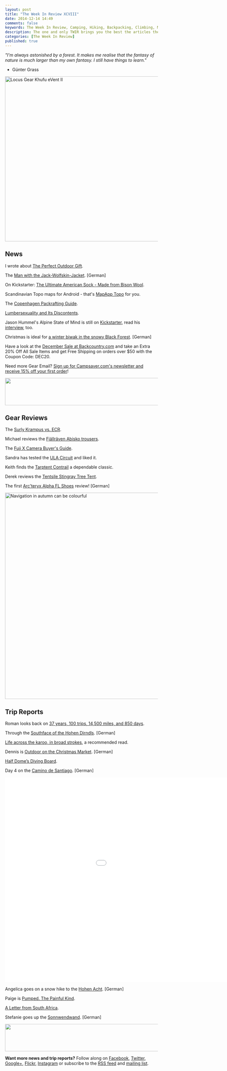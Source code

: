 ```yaml
---
layout: post
title: "The Week In Review XCVIII"
date: 2014-12-14 14:49
comments: false
keywords: The Week In Review, Camping, Hiking, Backpacking, Climbing, Mountaineering
description: The one and only TWIR brings you the best the articles the digital outdoors had to offer in the past week.
categories: [The Week In Review]
published: true
---
```


*"I'm always astonished by a forest. It makes me realise that the fantasy of nature is much larger than my own fantasy. I still have things to learn."*
- Günter Grass

<a href="https://www.flickr.com/photos/hendrikmorkel/14847137861" title="Locus Gear Khufu eVent II by Hendrik Morkel, on Flickr"><img src="https://farm4.staticflickr.com/3892/14847137861_5a372ef639_b.jpg" width="1024" height="544" alt="Locus Gear Khufu eVent II"></a>

<!-- more -->

## News

I wrote about [The Perfect Outdoor Gift](http://hikinginfinland.com/2014/12/the-perfect-outdoor-gift.html).

The [Man with the Jack-Wolfskin-Jacket](http://www.der-postillon.com/2014/12/mann-mit-jack-wolfskin-jacke.html). [German]

On Kickstarter: [The Ultimate American Sock - Made from Bison Wool](https://www.kickstarter.com/projects/brianlinton/the-ultimate-american-sock-made-from-bison-wool).

Scandinavian Topo maps for Android - that's [MapApp Topo](http://mapapptopo.com) for you.

The [Copenhagen Packrafting Guide](http://urbanpackrafter.com/Copenhagen-Packrafting-Guide).

[Lumbersexuality and Its Discontents](http://m.theatlantic.com/national/archive/2014/12/lumbersexuality-and-its-discontents/383563/).

Jason Hummel's Alpine State of Mind is still on [Kickstarter](https://www.kickstarter.com/projects/1616540950/alpine-state-of-mind-journal), read his [interview](http://backcountrymagazine.com/stories/adventure-photographer-jason-hummels-alpine-state-mind/?utm_source=8s11s&utm_medium=email&utm_campaign=dec-1), too.


Christmas is ideal for [a winter biwak in the snowy Black Forest](http://outdoorhighlights.de/weihnachtsbiwak/). [German]

Have a look at the [December Sale at Backcountry.com](http://www.avantlink.com/click.php?tt=ml&ti=61341&pw=73183) and take an Extra 20% Off All Sale Items and get Free Shipping on orders over $50 with the Coupon Code: DEC20.

Need more Gear Email? [Sign up for Campsaver.com's newsletter and receive 15% off your first order](http://www.avantlink.com/click.php?tt=ml&ti=313709&pw=73183)!

<a href="http://www.avantlink.com/click.php?tt=ml&amp;ti=390461&amp;pw=73183"><img src="//www.avantlink.com/gbi/10083/390461/55699/73183/image.gif" width="728" height="90" style="border: 0px;" alt="" /></a>

## Gear Reviews

The [Surly Krampus vs. ECR](http://offroute.ca/2014/12/11/surly-krampus-vs-ecr/).

Michael reviews the [Fjällräven Abisko trousers](http://scottishmountaineer.com/fjallraven-abisko-trousers-review/).

The [Fuji X Camera Buyer's Guide](http://dedpxl.com/fuji-x-buyers-guide-part-1-cameras/).

Sandra has tested the [ULA Circuit](http://hikeitlikeit.com/2014/ula-circuit/) and liked it.

Keith finds the [Tarptent Contrail](http://www.keithfoskett.com/dependable-classic-tarptent-contrail-review/) a dependable classic.

Derek reviews the [Tentsile Stingray Tree Tent](http://theultimatehang.com/2014/12/tentsile-stingray-tree-tent-review/).

The first [Arc'teryx Alpha FL Shoes](http://www.bergzeit.de/magazin/arcteryx-alpha-fl-schuhe-test/?pid=81) review! [German]

<a href="https://www.flickr.com/photos/hendrikmorkel/9763854414" title="Navigation in autumn can be colourful by Hendrik Morkel, on Flickr"><img src="https://farm8.staticflickr.com/7382/9763854414_9995bc480b_b.jpg" width="1024" height="680" alt="Navigation in autumn can be colourful"></a>

## Trip Reports

Roman looks back on [37 years, 100 trips, 14,500 miles, and 850 days](http://packrafting.blogspot.fi/2014/12/37-years-100-trips-14500-miles-and-850.html).

Through the [Southface of the Hohen Dirndls](http://www.hochtourist.at/ueber-die-pernerpfannl-iv-durch-die-suedwand-des-hohen-dirndls-2832m/). [German]

[Life across the karoo, in broad strokes](https://gypsybytrade.wordpress.com/2014/12/12/life-across-the-karoo-in-broad-strokes/), a recommended read.

Dennis is [Outdoor on the Christmas Market](http://www.outdoor-blog.com/outdoor-auf-dem-weihnachtsmarkt/). [German]

[Half Dome’s Diving Board](http://pantilat.wordpress.com/2014/12/09/half-domes-diving-board/).

Day 4 on the [Camino de Santiago](http://www.gehlebt.at/camino-de-santiago-tag-4/). [German]

<iframe src="//player.vimeo.com/video/112682684?title=0&amp;byline=0&amp;portrait=0&amp;color=ffffff" width="1200" height="675" frameborder="0" webkitallowfullscreen mozallowfullscreen allowfullscreen></iframe>

Angelica goes on a snow hike to the [Hohen Acht](http://wandernbonn.de/2014/12/11/schneewanderung-an-der-hohen-acht/). [German]

Paige is [Pumped. The Painful Kind](http://paigeclaassen.com/pumped-the-painful-kind/).

[A Letter from South Africa](https://www.revelatedesigns.com/blog/index.cfm/2014/12/03/And-I-thought-I-was-just-bikepacking-across-South-Africa--A-Letter-from-South-Africa).

Stefanie goes up the [Sonnwendwand](http://www.gipfel-glueck.de/sonnwendwand/). [German]

<a href="http://www.avantlink.com/click.php?tt=ml&amp;ti=307857&amp;pw=73183"><img src="//www.avantlink.com/gbi/10248/307857/55699/73183/image.jpg" width="728" height="90" style="border: 0px;" alt="" /></a>

**Want more news and trip reports?** Follow along on [Facebook](http://facebook.com/hikinginfinland), [Twitter](https://twitter.com/hendrikmorkel), [Google+](https://plus.google.com/u/1/b/105082905705272949032/105082905705272949032/posts), [Flickr](https://www.flickr.com/photos/hendrikmorkel/), [Instagram](http://instagram.com/hendrikm) or subscribe to the [RSS feed](http://hikinginfinland.com/atom.xml) and [mailing list](http://hikinginfinland.us2.list-manage1.com/subscribe?u=b29c2acd04d959eace48da780&id=46b5d0326f).
